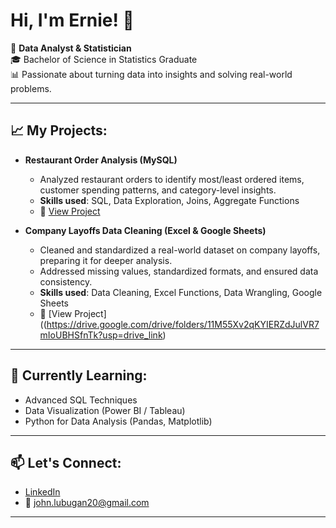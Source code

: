 <h1>Hi, I'm Ernie! 👋</h1>

🎯 **Data Analyst & Statistician**  
🎓 Bachelor of Science in Statistics Graduate  
📊 Passionate about turning data into insights and solving real-world problems.

---

<h2>📈 My Projects:</h2>

- <b>Restaurant Order Analysis (MySQL)</b>  
  - Analyzed restaurant orders to identify most/least ordered items, customer spending patterns, and category-level insights.  
  - **Skills used**: SQL, Data Exploration, Joins, Aggregate Functions  
  - 📂 [View Project](https://drive.google.com/drive/folders/1fyjZbnvbWWA_MJ9JNQHasnTYoaAhPp2u)

- <b>Company Layoffs Data Cleaning (Excel & Google Sheets)</b>  
  - Cleaned and standardized a real-world dataset on company layoffs, preparing it for deeper analysis.  
  - Addressed missing values, standardized formats, and ensured data consistency.  
  - **Skills used**: Data Cleaning, Excel Functions, Data Wrangling, Google Sheets  
  - 📂 [View Project]((https://drive.google.com/drive/folders/11M55Xv2qKYIERZdJulVR7mIoUBHSfnTk?usp=drive_link)

---

<h2>🌱 Currently Learning:</h2>

- Advanced SQL Techniques  
- Data Visualization (Power BI / Tableau)  
- Python for Data Analysis (Pandas, Matplotlib)

---

<h2>📫 Let's Connect:</h2>

- [LinkedIn](https://www.linkedin.com/in/john-ernie-l-04b56a179/)  
- 📧 john.lubugan20@gmail.com

---

<!--
**[your-username]/[your-username]** is a ✨ _special_ ✨ repository because its `README.md` (this file) appears on your GitHub profile.

Future Goals:
- 📊 Add more SQL and Python projects
- 📚 Keep learning and growing in data analytics
- 🤝 Collaborate on data-related projects
-->
